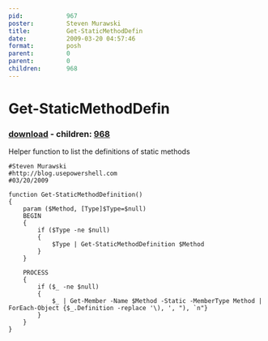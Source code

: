 ```yaml
---
pid:            967
poster:         Steven Murawski
title:          Get-StaticMethodDefin
date:           2009-03-20 04:57:46
format:         posh
parent:         0
parent:         0
children:       968
---
```


# Get-StaticMethodDefin

### [download](967.ps1) - children: [968](968.md)

Helper function to list the definitions of static methods

```posh
#Steven Murawski
#http://blog.usepowershell.com
#03/20/2009

function Get-StaticMethodDefinition()
{
	param ($Method, [Type]$Type=$null)
	BEGIN
	{
		if ($Type -ne $null)
		{
			$Type | Get-StaticMethodDefinition $Method
		}
	}
	
	PROCESS
	{
		if ($_ -ne $null)
		{
			$_ | Get-Member -Name $Method -Static -MemberType Method | ForEach-Object {$_.Definition -replace '\), ', "), `n"}
		}
	}
}
```
